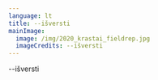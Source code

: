 ```yaml
---
language: lt
title: --išversti
mainImage:
  image: /img/2020_krastai_fieldrep.jpg
  imageCredits: --išversti
---
```

\--išversti